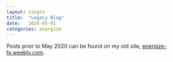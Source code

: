 ```yaml
---
layout: single
title:  "Legacy Blog"
date:   2020-05-01
categories: energize
---
```


Posts prior to May 2020 can be found on my old site, [energize-fs.weebly.com].

  [energize-fs.weebly.com]: https://energize-fs.weebly.com/
